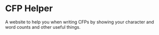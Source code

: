 # CFP Helper

A website to help you when writing CFPs by showing your character and word counts and other useful things.
